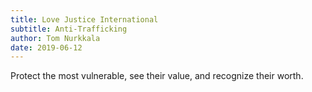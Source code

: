 ```yaml
---
title: Love Justice International
subtitle: Anti-Trafficking
author: Tom Nurkkala
date: 2019-06-12
---
```

Protect the most vulnerable, 
see their value,
and recognize their worth.
